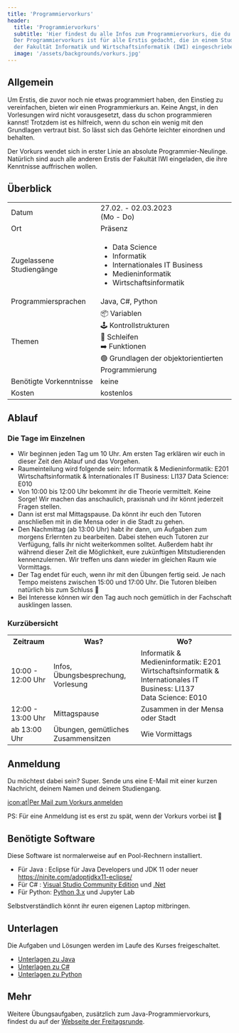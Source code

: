 ```yaml
---
title: 'Programmiervorkurs'
header:
  title: 'Programmiervorkurs'
  subtitle: 'Hier findest du alle Infos zum Programmiervorkurs, die du brauchst.
  Der Programmiervorkurs ist für alle Erstis gedacht, die in einem Studiengang
  der Fakultät Informatik und Wirtschaftsinformatik (IWI) eingeschrieben sind.'
  image: '/assets/backgrounds/vorkurs.jpg'
---
```


## Allgemein

Um Erstis, die zuvor noch nie etwas programmiert haben, den Einstieg zu vereinfachen, bieten wir einen Programmierkurs an. Keine Angst, in den Vorlesungen wird nicht vorausgesetzt, dass du schon programmieren kannst! Trotzdem ist es hilfreich, wenn du schon ein wenig mit den Grundlagen vertraut bist. So lässt sich das Gehörte leichter einordnen und behalten.

Der Vorkurs wendet sich in erster Linie an absolute Programmier-Neulinge. Natürlich sind auch alle anderen Erstis der Fakultät IWI eingeladen, die ihre Kenntnisse auffrischen wollen.

## Überblick

<div class="table-responsive">
    <table class="table-vertical">
        <tr>
            <td>Datum</td>
            <td>27.02. - 02.03.2023<br />(Mo - Do)</td>
        </tr>
        <tr>
            <td>Ort</td>
            <td>Präsenz</tr>
        <tr>
            <td>Zugelassene Studiengänge</td>
            <td>
                <ul>
                    <li>Data Science</li>
                    <li>Informatik</li>
                    <li>Internationales IT Business</li>
                    <li>Medieninformatik</li>
                    <li>Wirtschaftsinformatik</li>
                </ul>
            </td>
        </tr>
        <tr>
            <td>Programmiersprachen</td>
            <td>Java, C#, Python</td>
        </tr>
        <tr>
            <td>Themen</td>
            <td>
                📦 Variablen<br>
                🕹️ Kontrollstrukturen<br>
                🔄 Schleifen<br>
                ➡️ Funktionen<br>
                🟢 Grundlagen der objektorientierten Programmierung
            </td>
        </tr>
        <tr>
            <td>Benötigte Vorkenntnisse</td>
            <td>keine</td>
        </tr>
        <tr>
            <td>Kosten</td>
            <td>kostenlos</td>
        </tr>
    </table>
</div>

## Ablauf

### Die Tage im Einzelnen

- Wir beginnen jeden Tag um 10 Uhr. Am ersten Tag erklären wir euch in dieser Zeit den Ablauf und das Vorgehen.
- Raumeinteilung wird folgende sein:
  Informatik & Medieninformatik: E201
  Wirtschaftsinformatik & Internationales IT Business: LI137
  Data Science: E010
- Von 10:00 bis 12:00 Uhr bekommt ihr die Theorie vermittelt. Keine Sorge!
  Wir machen das anschaulich, praxisnah und ihr könnt jederzeit Fragen stellen.
- Dann ist erst mal Mittagspause. Da könnt ihr euch den Tutoren anschließen mit in die Mensa oder in die Stadt zu gehen.
- Den Nachmittag (ab 13:00 Uhr) habt ihr dann, um Aufgaben zum morgens Erlernten zu bearbeiten.
  Dabei stehen euch Tutoren zur Verfügung, falls ihr nicht weiterkommen solltet.
  Außerdem habt ihr während dieser Zeit die Möglichkeit, eure zukünftigen Mitstudierenden kennenzulernen.
  Wir treffen uns dann wieder im gleichen Raum wie Vormittags.
- Der Tag endet für euch, wenn ihr mit den Übungen fertig seid. Je nach Tempo meistens zwischen 15:00 und 17:00 Uhr.
  Die Tutoren bleiben natürlich bis zum Schluss 🙂
- Bei Interesse können wir den Tag auch noch gemütlich in der Fachschaft ausklingen lassen.

### Kurzübersicht

<div class=“table-responsive”>
  <table>
    <tr>
      <th>Zeitraum</th>
      <th>Was?</th>
      <th>Wo?</th>
    </tr>
    <tr>
      <td>10:00 - 12:00 Uhr</td>
      <td>Infos, Übungsbesprechung, Vorlesung</td>
      <td >Informatik & Medieninformatik: E201
      <br> Wirtschaftsinformatik & Internationales IT Business: LI137
      <br> Data Science: E010
      </td>
    </tr>
    <tr>
      <td>12:00 - 13:00 Uhr</td>
      <td>Mittagspause</td>
      <td>Zusammen in der Mensa oder Stadt</td>
    </tr>
    <tr>
      <td>ab 13:00 Uhr</td>
      <td>Übungen, gemütliches Zusammensitzen</td>
      <td>Wie Vormittags</td>
    </tr>
  </table>
</div>

## Anmeldung

Du möchtest dabei sein? Super. Sende uns eine E-Mail mit einer kurzen Nachricht, deinem Namen und deinem Studiengang.

[icon:at|Per Mail zum Vorkurs anmelden](/scripts/email.php?address=vorkurs)

PS: Für eine Anmeldung ist es erst zu spät, wenn der Vorkurs vorbei ist 🙂

## Benötigte Software

Diese Software ist normalerweise auf en Pool-Rechnern installiert.

- Für Java : Eclipse für Java Developers und JDK 11 oder neuer <https://ninite.com/adoptjdkx11-eclipse/>
- Für C# : [Visual Studio Community Edition](https://code.visualstudio.com/download)
  und [.Net](https://dotnet.microsoft.com/download)
- Für Python: [Python 3.x](https://www.python.org/downloads/) und Jupyter Lab

Selbstverständlich könnt ihr euren eigenen Laptop mitbringen.

## Unterlagen

<!--
Hier werden die Vorlesungsunterlagen im Verlaufe des Kurses zur Verfügung gestellt.
-->

Die Aufgaben und Lösungen werden im Laufe des Kurses freigeschaltet.

- [Unterlagen zu Java](https://drive.google.com/drive/folders/1XV3ycmwWzWfJ7sd_rUoxxiqdnfsHuw-Z?usp=share_link)
- [Unterlagen zu C#](https://drive.google.com/drive/folders/1KewU0N5TVFZS4zbn-2PG_puC0CYzwXyL?usp=share_link)
- [Unterlagen zu Python](https://drive.google.com/drive/folders/1uHUlEHpMK6NaoPXAEiGeW-B5lznpCJzf?usp=share_link)

## Mehr

Weitere Übungsaufgaben, zusätzlich zum Java-Programmiervorkurs, findest du auf der
[Webseite der Freitagsrunde](https://wiki.freitagsrunde.org/Javakurs/%C3%9Cbungsaufgaben).
